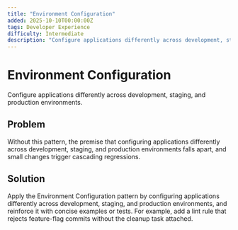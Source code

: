 ```yaml
---
title: "Environment Configuration"
added: 2025-10-10T00:00:00Z
tags: Developer Experience
difficulty: Intermediate
description: "Configure applications differently across development, staging, and production environments."
---
```

# Environment Configuration

Configure applications differently across development, staging, and production environments.

## Problem

Without this pattern, the premise that configuring applications differently across development, staging, and production environments falls apart, and small changes trigger cascading regressions.

## Solution

Apply the Environment Configuration pattern by configuring applications differently across development, staging, and production environments, and reinforce it with concise examples or tests. For example, add a lint rule that rejects feature-flag commits without the cleanup task attached.
